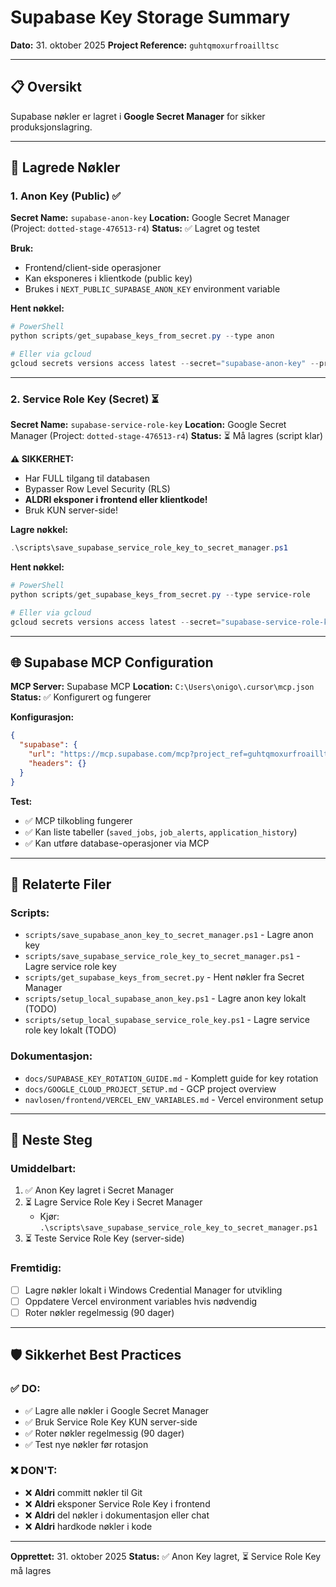 # Supabase Key Storage Summary

**Dato:** 31. oktober 2025
**Project Reference:** `guhtqmoxurfroailltsc`

---

## 📋 Oversikt

Supabase nøkler er lagret i **Google Secret Manager** for sikker produksjonslagring.

---

## 🔐 Lagrede Nøkler

### 1. Anon Key (Public) ✅

**Secret Name:** `supabase-anon-key`
**Location:** Google Secret Manager (Project: `dotted-stage-476513-r4`)
**Status:** ✅ Lagret og testet

**Bruk:**
- Frontend/client-side operasjoner
- Kan eksponeres i klientkode (public key)
- Brukes i `NEXT_PUBLIC_SUPABASE_ANON_KEY` environment variable

**Hent nøkkel:**
```powershell
# PowerShell
python scripts/get_supabase_keys_from_secret.py --type anon

# Eller via gcloud
gcloud secrets versions access latest --secret="supabase-anon-key" --project="dotted-stage-476513-r4"
```

---

### 2. Service Role Key (Secret) ⏳

**Secret Name:** `supabase-service-role-key`
**Location:** Google Secret Manager (Project: `dotted-stage-476513-r4`)
**Status:** ⏳ Må lagres (script klar)

**⚠️ SIKKERHET:**
- Har FULL tilgang til databasen
- Bypasser Row Level Security (RLS)
- **ALDRI eksponer i frontend eller klientkode!**
- Bruk KUN server-side!

**Lagre nøkkel:**
```powershell
.\scripts\save_supabase_service_role_key_to_secret_manager.ps1
```

**Hent nøkkel:**
```powershell
# PowerShell
python scripts/get_supabase_keys_from_secret.py --type service-role

# Eller via gcloud
gcloud secrets versions access latest --secret="supabase-service-role-key" --project="dotted-stage-476513-r4"
```

---

## 🌐 Supabase MCP Configuration

**MCP Server:** Supabase MCP
**Location:** `C:\Users\onigo\.cursor\mcp.json`
**Status:** ✅ Konfigurert og fungerer

**Konfigurasjon:**
```json
{
  "supabase": {
    "url": "https://mcp.supabase.com/mcp?project_ref=guhtqmoxurfroailltsc",
    "headers": {}
  }
}
```

**Test:**
- ✅ MCP tilkobling fungerer
- ✅ Kan liste tabeller (`saved_jobs`, `job_alerts`, `application_history`)
- ✅ Kan utføre database-operasjoner via MCP

---

## 📁 Relaterte Filer

### Scripts:
- `scripts/save_supabase_anon_key_to_secret_manager.ps1` - Lagre anon key
- `scripts/save_supabase_service_role_key_to_secret_manager.ps1` - Lagre service role key
- `scripts/get_supabase_keys_from_secret.py` - Hent nøkler fra Secret Manager
- `scripts/setup_local_supabase_anon_key.ps1` - Lagre anon key lokalt (TODO)
- `scripts/setup_local_supabase_service_role_key.ps1` - Lagre service role key lokalt (TODO)

### Dokumentasjon:
- `docs/SUPABASE_KEY_ROTATION_GUIDE.md` - Komplett guide for key rotation
- `docs/GOOGLE_CLOUD_PROJECT_SETUP.md` - GCP project overview
- `navlosen/frontend/VERCEL_ENV_VARIABLES.md` - Vercel environment setup

---

## 🚀 Neste Steg

### Umiddelbart:
1. ✅ Anon Key lagret i Secret Manager
2. ⏳ Lagre Service Role Key i Secret Manager
   - Kjør: `.\scripts\save_supabase_service_role_key_to_secret_manager.ps1`
3. ⏳ Teste Service Role Key (server-side)

### Fremtidig:
- [ ] Lagre nøkler lokalt i Windows Credential Manager for utvikling
- [ ] Oppdatere Vercel environment variables hvis nødvendig
- [ ] Roter nøkler regelmessig (90 dager)

---

## 🛡️ Sikkerhet Best Practices

### ✅ DO:
- ✅ Lagre alle nøkler i Google Secret Manager
- ✅ Bruk Service Role Key KUN server-side
- ✅ Roter nøkler regelmessig (90 dager)
- ✅ Test nye nøkler før rotasjon

### ❌ DON'T:
- ❌ **Aldri** committ nøkler til Git
- ❌ **Aldri** eksponer Service Role Key i frontend
- ❌ **Aldri** del nøkler i dokumentasjon eller chat
- ❌ **Aldri** hardkode nøkler i kode

---

**Opprettet:** 31. oktober 2025
**Status:** ✅ Anon Key lagret, ⏳ Service Role Key må lagres


